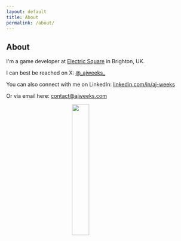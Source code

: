 ```yaml
---
layout: default
title: About
permalink: /about/
---
```


## About

I'm a game developer at <a class="underline" href="https://electricsquare.com/">Electric Square</a> in Brighton, UK.

I can best be reached on X: <a class="underline" href="https://x.com/_ajweeks_"><i class="fa-brands fa-x-twitter" aria-hidden="true" style="color: #222"></i> @\_ajweeks\_</a>

You can also connect with me on LinkedIn: <a class="underline" href="https://www.linkedin.com/in/aj-weeks/"><i class="icon fa fa-linkedin-square" aria-hidden="true" style="color: #222"></i> linkedin.com/in/aj-weeks</a>

Or via email here: <a class="underline" href="mailto:contact@ajweeks.com">contact@ajweeks.com</a>

<img src="../assets/img/portrait_1.jpg" style="width: 30%; margin-left: auto; margin-right: auto; display: block"/>
